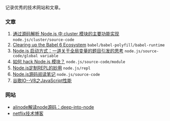 记录优秀的技术网站和文章。

### 文章

1. [通过源码解析 Node.js 中 cluster 模块的主要功能实现](https://cnodejs.org/topic/56e84480833b7c8a0492e20c) `node.js/cluster/source-code`
2. [Clearing up the Babel 6 Ecosystem](https://medium.com/@jcse/clearing-up-the-babel-6-ecosystem-c7678a314bf3#.f0xpc1nfa) `babel/babel-polyfill/babel-runtime`
3. [Node.js 启动方式：一道关于全局变量的题目引发的思考](https://xcoder.in/2015/11/26/a-js-problem-about-global/)  `node.js/source-code/global variable`
4. [如何 hack Node.js 模块？](http://taobaofed.org/blog/2016/10/27/how-to-hack-nodejs-modules/)  `node.js/source-code/module`
5. [Node.js定制REPL的妙用](https://cnodejs.org/topic/563735ed677332084c319d95) `node.js/repl`
6. [Node.js源码阅读笔记](https://cattail.me/tech/2014/10/16/nodejs-source-reading-note.html) `node.js/source-code`
7. [谷歌IO--V8之JavaScript性能](http://v8-io12.appspot.com/index.html)

### 网站

- [alinode解读node源码：deep-into-node](https://yjhjstz.gitbooks.io/deep-into-node/)
- [netflix技术博客](http://techblog.netflix.com/)
